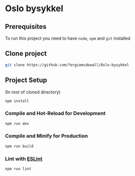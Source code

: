 # Oslo bysykkel

## Prerequisites

To run this project you need to have `node`, `npm` and `git` installed


## Clone project

```sh
git clone https://github.com/fergiemcdowall/Oslo-bysykkel
```


## Project Setup

(In root of cloned directory)

```sh
npm install
```

### Compile and Hot-Reload for Development

```sh
npm run dev
```

### Compile and Minify for Production

```sh
npm run build
```

### Lint with [ESLint](https://eslint.org/)

```sh
npm run lint
```
